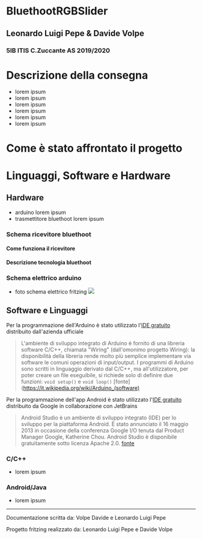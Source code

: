 # BluethootRGBSlider

## Leonardo Luigi Pepe & Davide Volpe

### 5IB ITIS C.Zuccante AS 2019/2020

# Descrizione della consegna
- lorem ipsum
- lorem ipsum
- lorem ipsum
- lorem ipsum
- lorem ipsum
- lorem ipsum

# Come è stato affrontato il progetto

# Linguaggi, Software e Hardware

## Hardware
- arduino lorem ipsum
- trasmettitore bluethoot lorem ipsum

### Schema ricevitore bluethoot
#### Come funziona il ricevitore
#### Descrizione tecnologia bluethoot

### Schema elettrico arduino
- foto schema elettrico fritzing ![](schema.png)


## Software e Linguaggi

Per la programmazione dell'Arduino è stato utilizzato l'[IDE gratuito](https://www.arduino.cc/en/main/software) distribuito dall'azienda ufficiale

>L'ambiente di sviluppo integrato di Arduino è fornito di una libreria software C/C++, chiamata "Wiring" (dall'omonimo progetto Wiring): la disponibilità della libreria rende molto più semplice implementare via software le comuni operazioni di input/output. I programmi di Arduino sono scritti in linguaggio derivato dal C/C++, ma all'utilizzatore, per poter creare un file eseguibile, si richiede solo di definire due funzioni: `void setup()` e `void loop()`
[fonte](https://it.wikipedia.org/wiki/Arduino_(software)



Per la programmazione dell'app Android è stato utilizzato l'[IDE gratuito](https://developer.android.com/studio) distribuito da Google in collaborazione con JetBrains
>Android Studio è un ambiente di sviluppo integrato (IDE) per lo sviluppo per la piattaforma Android. È stato annunciato il 16 maggio 2013 in occasione della conferenza Google I/O tenuta dal Product Manager Google, Katherine Chou. Android Studio è disponibile gratuitamente sotto licenza Apache 2.0.
[fonte](https://it.wikipedia.org/wiki/Android_Studio)

### C/C++
- lorem ipsum

### Android/Java
- lorem ipsum

<hr>
<footer>
  <p>Documentazione scritta da: Volpe Davide e Leonardo Luigi Pepe</p>
  <p>Progetto fritzing realizzato da: Leonardo Luigi Pepe e Davide Volpe</p>

</footer>
